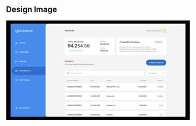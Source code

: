 ## Design Image

![Alt text](https://raw.githubusercontent.com/Iamthevk/Quicksend_desktop/master/assets/design.png)
